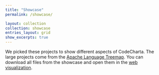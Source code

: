 ```yaml
---
title: "Showcase"
permalink: /showcase/

layout: collection
collection: showcase
entries_layout: grid
show_excerpts: true
---
```


We picked these projects to show different aspects of CodeCharta. The large projects come from the [Apache Language Treemap](https://projects.apache.org/statistics.html). You can download all files from the showcase and open them in the [web visualization]({{site.web_visualization_link}}).
